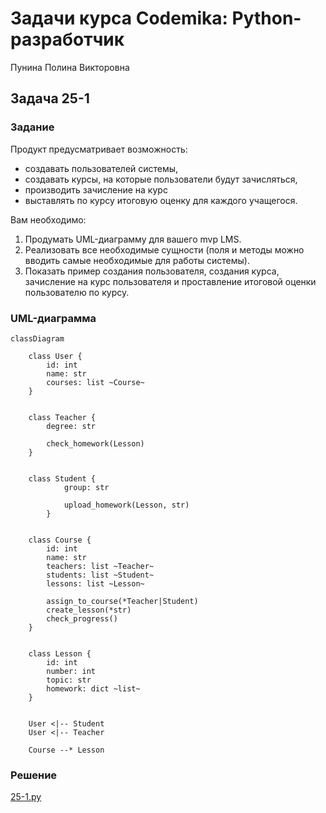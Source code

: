 # Задачи курса Codemika: Python-разработчик
Пунина Полина Викторовна

## Задача 25-1

### Задание

Продукт предусматривает возможность:
- создавать пользователей системы,
- создавать курсы, на которые пользователи будут зачисляться,
- производить зачисление на курс
- выставлять по курсу итоговую оценку для каждого учащегося.

Вам необходимо:

1. Продумать UML-диаграмму для вашего mvp LMS.
2. Реализовать все необходимые сущности (поля и методы можно вводить самые необходимые для работы системы).
3. Показать пример создания пользователя, создания курса, зачисление на  курс пользователя и проставление итоговой оценки пользователю по курсу.

### UML-диаграмма

```mermaid
classDiagram

	class User {
		id: int
		name: str
		courses: list ~Course~
	}


	class Teacher {
		degree: str
		
		check_homework(Lesson)
	}


    class Student {
            group: str
            
            upload_homework(Lesson, str)
        }
 
 
	class Course {
		id: int
		name: str
		teachers: list ~Teacher~
		students: list ~Student~
		lessons: list ~Lesson~
		
		assign_to_course(*Teacher|Student)
		create_lesson(*str)
		check_progress()
	}


	class Lesson {
		id: int
		number: int
		topic: str
		homework: dict ~list~
	}


	User <|-- Student
	User <|-- Teacher

	Course --* Lesson
```

### Решение

[25-1.py](./25-1.py)

